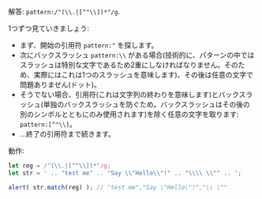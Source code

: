 解答: `pattern:/"(\\.|[^"\\])*"/g`.

1つずつ見ていきましょう:

- まず、開始の引用符 `pattern:"` を探します。
- 次にバックスラッシュ `pattern:\\` がある場合(技術的に、パターンの中ではスラッシュは特別な文字であるため2重にしなければなりません。そのため、実際にはこれは1つのスラッシュを意味します)、その後は任意の文字で問題ありません(ドット)。
- そうでない場合、引用符(これは文字列の終わりを意味します)とバックスラッシュ(単独のバックスラッシュを防ぐため。バックスラッシュはその後の別のシンボルとともにのみ使用されます)を除く任意の文字を取ります: `pattern:[^"\\]`。
- ...終了の引用符まで続きます。

動作:

```js run
let reg = /"(\\.|[^"\\])*"/g;
let str = ' .. "test me" .. "Say \\"Hello\\"!" .. "\\\\ \\"" .. ';

alert( str.match(reg) ); // "test me","Say \"Hello\"!","\\ \""
```
